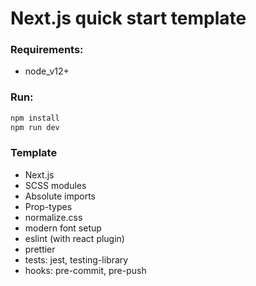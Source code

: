 # Next.js quick start template

### Requirements:
* node_v12+

### Run:
```bash
npm install
npm run dev
```

### Template 
* Next.js
* SCSS modules
* Absolute imports
* Prop-types
* normalize.css 
* modern font setup
* eslint (with react plugin)
* prettier
* tests: jest, testing-library
* hooks: pre-commit, pre-push
